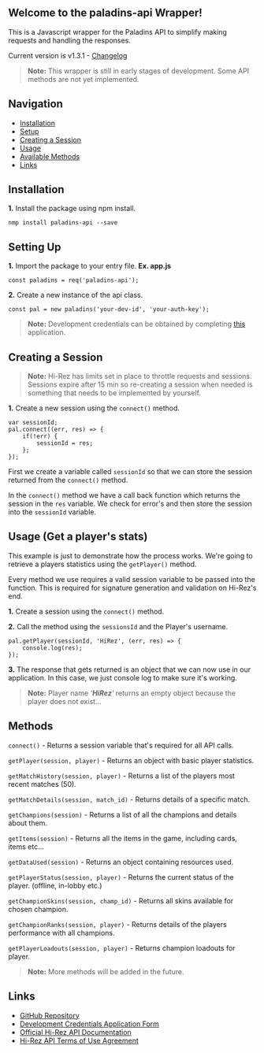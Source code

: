 Welcome to the paladins-api Wrapper!
------------

This is a Javascript wrapper for the Paladins API to simplify making requests and handling the responses.

Current version is v1.3.1 - [Changelog](https://github.com/barenddt/paladins-api-nodejs/blob/master/CHANGELOG.md)

>**Note:** This wrapper is still in early stages of development. Some API methods are not yet implemented.


Navigation
-------------
* [Installation](#installation)
* [Setup](#setting-up)
* [Creating a Session](#creating-a-session)
* [Usage](#usage-get-a-players-stats)
* [Available Methods](#methods)
* [Links](#links)

<span id="install">Installation</span>
-------------
**1.** Install the package using npm install.

```nmp install paladins-api --save```


<span id="setup">Setting Up</span>
-------------
**1.** Import the package to your entry file. **Ex. app.js**

```const paladins = req('paladins-api'); ```

**2.** Create a new instance of the api class.

```const pal = new paladins('your-dev-id', 'your-auth-key'); ```

> **Note:**
>Development credentials can be obtained by completing [this](https://fs12.formsite.com/HiRez/form48/secure_index.html) application.


<span id="session">Creating a Session</span>
--------------
> **Note:**
> Hi-Rez has limits set in place to throttle requests and sessions. Sessions expire after 15 min so re-creating a session when needed is something that needs to be implemented by yourself.

**1.** Create a new session using the ```connect()``` method.

```
var sessionId;
pal.connect((err, res) => {
	if(!err) {
		sessionId = res;
	};
});
```
First we create a variable called ```sessionId``` so that we can store the session returned from the ```connect()``` method.

In the ```connect()``` method we have a call back function which returns the session in the ```res``` variable. We check for error's and then store the session into the ```sessionId``` variable.

<span id="usage">Usage (Get a player's stats)</span>
--------------

This example is just to demonstrate how the process works. We're going to retrieve a players statistics using the ```getPlayer()``` method.

Every method we use requires a valid session variable to be passed into the function. This is required for signature generation and validation on Hi-Rez's end.

**1.** Create a session using the ```connect()``` method.

**2.** Call the method using the ```sessionsId``` and the Player's username.
```
pal.getPlayer(sessionId, 'HiRez', (err, res) => {
	console.log(res);
});
```

**3.** The response that gets returned is an object that we can now use in our application. In this case, we just console log to make sure it's working.

>**Note:**
>Player name <i>'**HiRez**'</i> returns an empty object because the player does not exist...

<span id="methods">Methods</span>
------------


```connect()``` - Returns a session variable that's required for all API calls.

```getPlayer(session, player)``` - Returns an object with basic player statistics.

```getMatchHistory(session, player)``` - Returns a list of  the players most recent matches (50).

```getMatchDetails(session, match_id)``` - Returns details of a specific match.

```getChampions(session)``` - Returns a list of all the champions and details about them.

```getItems(session)``` - Returns all the items in the game, including cards, items etc...

```getDataUsed(session)``` - Returns an object containing resources used.

```getPlayerStatus(session, player)``` - Returns the current status of the player. (offline, in-lobby etc.)

```getChampionSkins(session, champ_id)``` - Returns all skins available for chosen champion.

```getChampionRanks(session, player)``` - Returns details of the players performance with all champions.

```getPlayerLoadouts(session, player)``` - Returns champion loadouts for player.

>**Note:** More methods will be added in the future.

<span id="links">Links</span>
--------

* [GitHub Repository](https://github.com/barenddt/paladins-api-nodejs)
* [Development Credentials Application Form](https://fs12.formsite.com/HiRez/form48/secure_index.html)
* [Official Hi-Rez API Documentation](https://docs.google.com/a/hirezstudios.com/document/d/1OFS-3ocSx-1Rvg4afAnEHlT3917MAK_6eJTR6rzr-BM/edit)
* [Hi-Rez API Terms of Use Agreement](http://www.hirezstudios.com/wp-content/themes/hi-rez-studios/pdf/api-terms-of-use-agreement.pdf)
